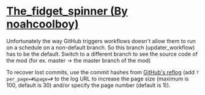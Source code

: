 # [The_fidget_spinner (By noahcoolboy)](https://github.com/noahcoolboy/The_fidget_spinner)

Unfortunately the way GitHub triggers workflows doesn't allow them to run on a schedule on a non-default branch. So this branch (updater_workflow) has to be the default. Switch to a different branch to see the source code of the mod (for ex. master -> the master branch of the mod)

To recover lost commits, use the commit hashes from [GitHub's reflog](https://api.github.com/repos/KtaneModules/The_fidget_spinner-noahcoolboy/events) (add `?per_page=#&page=#` to the log URL to increase the page size (maximum is 100, default is 30) and/or specify the page number (default is 1)).
